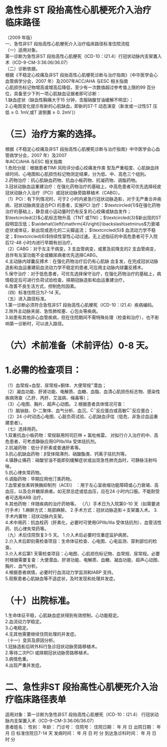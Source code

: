 # 急性非 ST  段抬高性心肌梗死介入治疗 临床路径  
（2009 年版）  
一、急性非ST 段抬高性心肌梗死介入治疗临床路径标准住院流程  
（一）适用对象。  
第一诊断为急性非ST 段抬高性心肌梗死（ICD-10：I21.4）行冠状动脉内支架置入术（ICD-9-CM-3:36.06/36.07）  
（二）诊断依据。  
根据《不稳定心绞痛及非ST 段抬高性心肌梗死诊断与治疗指南》（中华医学会心血管病学分会，2007 年）及2007年ACC/AHA 与ESC 相关指南  
心肌损伤标记物增高或增高后降低，至少有一次数值超过参考值上限的99 百分位，具备至少下列一项心肌缺血证据者即可诊断：  
1.缺血症状（缺血性胸痛大于15 分钟，含服硝酸甘油缓解不明显）；  
2.心电图变化提示有新的心肌缺血，即新的ST-T 动态演变（新发或一过性ST 压低${\geqslant}0.\ 1\mathrm{mV}$,或T 波倒置${\geqslant}0.\ 2\mathrm{mV}\,)$）  
# （三）治疗方案的选择。  
根据《不稳定心绞痛及非ST 段抬高性心肌梗死诊断与治疗指南》中华医学会心血管病学分会，2007 年）及2007  
年ACC/AHA 与ESC 相关指南  
1.危险分层：根据患者TIMI 风险评分或心绞痛发作类 型及严重程度、心肌缺血持续时间、心电图和心肌损伤标记物测定结果，分为低、中、高危三个组别。  
2.药物治疗：抗心肌缺血药物、抗血小板药物、抗凝药物、调脂药物。  
3.冠状动脉血运重建治疗：在强化药物治疗的基础上，中高危患者可优先选择经皮冠状动脉介入治疗（PCI）或冠状动脉旁路移植术（CABG）。  
（1）PCI：有下列情况时，可于2 小时内紧急行冠状动脉造影，对于无严重合并疾病、冠状动脉病变适合PCI 的患者，实施PCI 治疗：$\textcircled{1}$在强化药物治疗的基础上，静息或小运动量时仍有反复的心绞痛或缺血发作；$\textcircled{2}$心肌标志物升高（TNT 或TNI）；$\textcircled{3}$新出现的ST 段明显压低；$\widehat{\left(\mathrm{4}\right)}\backslash\setminus$力衰竭症状或体征，新出现或恶化的二尖瓣返流； $\textcircled{5}$ 血流动力学不稳 定；$\textcircled{6}$持续性室性心动过速。无上述指征的中高危患者可于入院后12-48 小时内进行早期有创治疗。  
（2）CABG：对于左主干病变，3 支血管病变，或累及前降支的2 支血管病变，且伴有左室功能不全或糖尿病者优先选择CABG。  
4.主动脉内球囊反搏术：在强化药物治疗后仍有心肌缺 血复发，在完成冠状动脉造影和血运重建前血流动力学不稳定的患者,可应用主动脉内球囊反搏术。  
5.保守治疗：对于低危患者，可优先选择保守治疗，在强化药物治疗的基础上，病情稳定后可进行负荷试验检查，择期冠脉造影和血运重建治疗。  
6.改善不良生活方式，控制危险因素。  
（四）标准住院日为7-14 天。  
（五）进入路径标准。  
1.第一诊断必须符合急性非ST 段抬高性心肌梗死（ICD-10：I21.4）疾病编码。  
2.除外主动脉夹层、急性肺栓塞、心包炎等疾病。  
3.如患有其他非心血管疾病，但在住院期间不需特殊处理（检查和治疗），也不影响第一诊断时，可以进入路径。  
# （六）术前准备（术前评估）0-8 天。  
# 1.必需的检查项目：  
（1）血常规$+$血型、尿常规$+$酮体、大便常规$^+$潜血；  
（2）凝血功能、肝肾功能、电解质、血糖、血脂、血清心肌损伤标志物、感染性疾病筛查（乙肝、丙肝、艾滋病、梅毒等）；  
（3）心电图、胸片、超声心动图。 2.根据患者具体情况可查：  
（1）脑钠肽、D-二聚体、血气分析、血沉、$\mathrm{C}^{-}$反应蛋白或高敏$\mathrm{C}^{-}$反应蛋白；  
（2）24 小时动态心电图、心脏负荷试验、心肌缺血评估（低危、非急诊血运重建患者）。  
（七）选择用药。  
1.双重抗血小板药物：常规联用阿司匹林 $+$ 氯吡格雷。 对拟行介入治疗的中、高危患者，可考虑静脉应用GPIIb/IIIa 受体拮抗剂。  
2.抗凝药物：低分子肝素或普通肝素等。  
3.抗心肌缺血药物：β受体阻滞剂、硝酸酯类、钙离子拮抗剂等。  
4.镇静止痛药：硝酸甘油不能即刻缓解症状或出现急性肺充血时，可静脉注射吗啡。  
5.抗心律失常药物。  
6.调脂药物：早期应用他汀类药物。  
7.血管紧张素转换酶抑制剂（ACEI） ：用于左心室收缩功能障碍或心力衰竭、高血压，以及合并糖尿病者。如无禁忌症或低血压，应在24 小时内口服。不能耐受者可选用ARB 治疗。  
8.其他药物：伴随疾病的治疗药物等。 （八）手术日为入院第0-10 天（如需要进行手术）1.麻醉方式：局部麻醉。 2.手术方式：冠状动脉造影＋支架置入术。        3.手术内置物：冠状动脉内支架。  
4.术中用药：抗血栓药（肝素化，必要时可使用GPIIb/IIIa 受体拮抗剂）、血管活性药、抗心律失常药等。  
（九）术后住院恢复3-5 天。 1.介入术后必要时住重症监护病房。  
2.介入术后即刻需检查项目：生命体征检查、心电图、心电监测、穿刺部位的检查。  
3.介入术后第1 天需检查项目：心电图、心肌损伤标记物、血常规、尿常规。必要时根据需要复查：大便潜血、肝肾功能、电解质、血糖、凝血功能、超声心动图、胸片、血气分析。  
4.根据患者病情，必要时行血流动力学监测和IABP 支持。  
5.观察患者心肌缺血等不适症状，及时发现和处理并发症。  
# （十）出院标准。  
1.生命体征平稳，心肌缺血症状得到有效控制，心功能稳定。  
2.血流动力学稳定。  
3.心电稳定。  
4.无其他需要继续住院处理的并发症。  
（十一）变异及原因分析。  
1.冠脉造影后转外科行急诊冠状动脉旁路移植术。  
2.等待二次PCI 或择期冠状动脉旁路移植术。  
3.病情危重。  
4.出现严重并发症。  
# 二、急性非ST 段抬高性心肌梗死介入治疗临床路径表单  
适用对象：第一诊断为急性非ST 段抬高性心肌梗死（ICD-10：I21.4） 行冠状动脉内支架置入术（ICD-9-CM-3:36.06/36.07）  
患者姓名：           性别：    年龄：    门诊号：       住院号：       住院日期：   年  月  日 出院日期：   年  月   日  标准住院日7-14 天 发病时间：   年  月  日  时  分  到达急诊科时间：   年  月  日  时  分  
